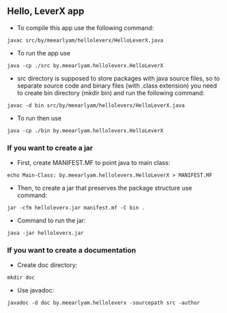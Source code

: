 ## Hello, LeverX app

* To compile this app use the following command:
~~~
javac src/by/meearlyam/helloleverx/HelloLeverX.java
~~~
* To run the app use
~~~
java -cp ./src by.meearlyam.helloleverx.HelloLeverX
~~~
* src directory is supposed to store packages with java source files, so to separate source code and binary files (with .class extension) you need to create bin directory
(mkdir bin) and run the following command:
~~~
javac -d bin src/by/meearlyam/helloleverx/HelloLeverX.java
~~~
* To run then use
~~~
java -cp ./bin by.meearlyam.helloleverx.HelloLeverX
~~~
### If you want to create a jar

* First, create MANIFEST.MF to point java to main class:
~~~
echo Main-Class: by.meearlyam.helloleverx.HelloLeverX > MANIFEST.MF
~~~
* Then, to create a jar that preserves the package structure use command:
~~~
jar -cfm helloleverx.jar manifest.mf -C bin .
~~~
* Command to run the jar:
~~~
java -jar helloleverx.jar
~~~
### If you want to create a documentation

* Create doc directory:
~~~
mkdir doc 
~~~
* Use javadoc:
~~~
javadoc -d doc by.meearlyam.helloleverx -sourcepath src -author
~~~